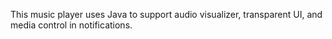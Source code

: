 This music player uses Java to support audio visualizer, transparent UI, and media control in notifications.
